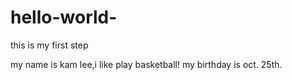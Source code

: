 # hello-world-
this is my first step


  my name is kam lee,i like play basketball!
  my birthday is oct. 25th.
